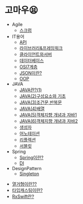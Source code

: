 # 고마우😫
  
* Agile
   - [스크럼](https://github.com/ssyy0122/TIL/blob/master/Agile/%EC%8A%A4%ED%81%AC%EB%9F%BC%EC%9D%98%20%EC%9A%A9%EC%96%B4%EB%93%A4%EA%B3%BC%20%EC%A0%95%EC%9D%98.md)
* IT용어
   - [API](https://github.com/ssyy0122/TIL/blob/master/IT%EC%9A%A9%EC%96%B4/API.md)
   - [라이브러리&프레임워크](https://github.com/ssyy0122/TIL/blob/master/IT%EC%9A%A9%EC%96%B4/%EB%9D%BC%EC%9D%B4%EB%B8%8C%EB%9F%AC%EB%A6%AC%26%ED%94%84%EB%A0%88%EC%9E%84%EC%9B%8C%ED%81%AC.md)
   - [클라이언트와서버](https://github.com/ssyy0122/TIL/blob/master/IT%EC%9A%A9%EC%96%B4/%ED%81%B4%EB%9D%BC%EC%9D%B4%EC%96%B8%ED%8A%B8%EC%99%80%EC%84%9C%EB%B2%84.md)
   - [데이터베이스](https://github.com/ssyy0122/TIL/blob/master/IT%EC%9A%A9%EC%96%B4/%EB%8D%B0%EC%9D%B4%ED%84%B0%EB%B2%A0%EC%9D%B4%EC%8A%A4.md)
   - [OSI7계층](https://github.com/ssyy0122/TIL/blob/master/IT%EC%9A%A9%EC%96%B4/OSI7%EA%B3%84%EC%B8%B5.md)
   - [JSON이란?](https://github.com/ssyy0122/TIL/blob/master/IT%EC%9A%A9%EC%96%B4/JSON%EC%9D%B4%EB%9E%80%3F.md)
   - [OOP](https://github.com/ssyy0122/TIL/blob/master/IT%EC%9A%A9%EC%96%B4/OOP.md)
 * JAVA
   - [JAVA란?(1)](https://github.com/ssyy0122/TIL/blob/master/JAVA/JAVA.md)
   - [JAVA(2)구성요소와 기초](https://github.com/ssyy0122/TIL/blob/master/JAVA/JAVA(2)%EA%B5%AC%EC%84%B1%EC%9A%94%EC%86%8C%EC%99%80%20%EA%B8%B0%EC%B4%88.md)
   - [JAVA(3)조건문,반복문](https://github.com/ssyy0122/TIL/blob/master/JAVA/JAVA(3)%EC%A1%B0%EA%B1%B4%EB%AC%B8%2C%EB%B0%98%EB%B3%B5%EB%AC%B8.md)
   - [JAVA(4)배열](https://github.com/ssyy0122/TIL/blob/master/JAVA/JAVA(4)%EB%B0%B0%EC%97%B4.md)
   - [JAVA(5)객체지향 개념과 자바1](https://github.com/ssyy0122/TIL/blob/master/JAVA/JAVA(5)%EA%B0%9D%EC%B2%B4%EC%A7%80%ED%96%A5%20%EA%B0%9C%EB%85%90%EA%B3%BC%20%EC%9E%90%EB%B0%941.md)
   - [JAVA(6)객체지향 개념과 자바2](https://github.com/ssyy0122/TIL/blob/master/JAVA/JAVA(6)%EA%B0%9D%EC%B2%B4%EC%A7%80%ED%96%A5%20%EA%B0%9C%EB%85%90%EA%B3%BC%20%EC%9E%90%EB%B0%942.md)
   - [생성자](https://github.com/ssyy0122/TIL/blob/master/JAVA/%EC%83%9D%EC%84%B1%EC%9E%90.md)
   - [어노테이션](https://github.com/ssyy0122/TIL/blob/master/JAVA/%EC%96%B4%EB%85%B8%ED%85%8C%EC%9D%B4%EC%85%98.md)
   - [리플렉션](https://github.com/ssyy0122/TIL/blob/master/JAVA/%EB%A6%AC%ED%94%8C%EB%A0%89%EC%85%98(Reflection).md)
   - [서블릿](https://github.com/ssyy0122/TIL/blob/master/JAVA/%EC%84%9C%EB%B8%94%EB%A6%BF(servlet).md)
 * Spring
   - [Spring이란?](https://github.com/ssyy0122/TIL/blob/master/Spring/Spring%EC%9D%B4%EB%9E%80%3F.md)
   - [DI](https://github.com/ssyy0122/TIL/blob/master/Spring/DI.md)
 * DesignPattern
   - [Singleton](https://github.com/ssyy0122/TIL/blob/master/DesignPattern/Singleton.md)
  
  
  
  - [열거형이란??](https://github.com/ssyy0122/TIL/blob/master/Swift/type_casting.md)
   - [타입캐스팅이란?](https://github.com/ssyy0122/TIL/blob/master/Swift/%EC%97%B4%EA%B1%B0%ED%98%95(enum).md)
   - [RxSwift란?](https://github.com/ssyy0122/TIL/blob/master/Swift/Rxswift_basic.md)
